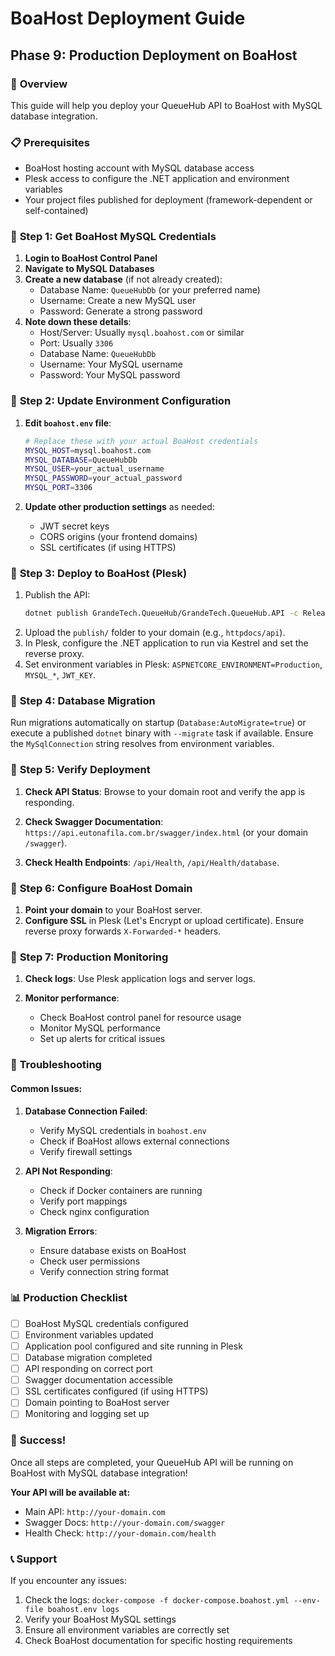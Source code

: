 # BoaHost Deployment Guide
## Phase 9: Production Deployment on BoaHost

### 🎯 **Overview**
This guide will help you deploy your QueueHub API to BoaHost with MySQL database integration.

### 📋 **Prerequisites**
- BoaHost hosting account with MySQL database access
- Plesk access to configure the .NET application and environment variables
- Your project files published for deployment (framework-dependent or self-contained)

### 🔧 **Step 1: Get BoaHost MySQL Credentials**

1. **Login to BoaHost Control Panel**
2. **Navigate to MySQL Databases**
3. **Create a new database** (if not already created):
   - Database Name: `QueueHubDb` (or your preferred name)
   - Username: Create a new MySQL user
   - Password: Generate a strong password
4. **Note down these details**:
   - Host/Server: Usually `mysql.boahost.com` or similar
   - Port: Usually `3306`
   - Database Name: `QueueHubDb`
   - Username: Your MySQL username
   - Password: Your MySQL password

### 🔧 **Step 2: Update Environment Configuration**

1. **Edit `boahost.env` file**:
   ```bash
   # Replace these with your actual BoaHost credentials
   MYSQL_HOST=mysql.boahost.com
   MYSQL_DATABASE=QueueHubDb
   MYSQL_USER=your_actual_username
   MYSQL_PASSWORD=your_actual_password
   MYSQL_PORT=3306
   ```

2. **Update other production settings** as needed:
   - JWT secret keys
   - CORS origins (your frontend domains)
   - SSL certificates (if using HTTPS)

### 🔧 **Step 3: Deploy to BoaHost (Plesk)**

1. Publish the API:
   ```bash
   dotnet publish GrandeTech.QueueHub/GrandeTech.QueueHub.API -c Release -o publish
   ```
2. Upload the `publish/` folder to your domain (e.g., `httpdocs/api`).
3. In Plesk, configure the .NET application to run via Kestrel and set the reverse proxy.
4. Set environment variables in Plesk: `ASPNETCORE_ENVIRONMENT=Production`, `MYSQL_*`, `JWT_KEY`.

### 🔧 **Step 4: Database Migration**

Run migrations automatically on startup (`Database:AutoMigrate=true`) or execute a published `dotnet` binary with `--migrate` task if available. Ensure the `MySqlConnection` string resolves from environment variables.

### 🔧 **Step 5: Verify Deployment**

1. **Check API Status**: Browse to your domain root and verify the app is responding.

2. **Check Swagger Documentation**: `https://api.eutonafila.com.br/swagger/index.html` (or your domain `/swagger`).

3. **Check Health Endpoints**: `/api/Health`, `/api/Health/database`.

### 🔧 **Step 6: Configure BoaHost Domain**

1. **Point your domain** to your BoaHost server.
2. **Configure SSL** in Plesk (Let's Encrypt or upload certificate). Ensure reverse proxy forwards `X-Forwarded-*` headers.

### 🔧 **Step 7: Production Monitoring**

1. **Check logs**: Use Plesk application logs and server logs.

2. **Monitor performance**:
   - Check BoaHost control panel for resource usage
   - Monitor MySQL performance
   - Set up alerts for critical issues

### 🚨 **Troubleshooting**

#### Common Issues:

1. **Database Connection Failed**:
   - Verify MySQL credentials in `boahost.env`
   - Check if BoaHost allows external connections
   - Verify firewall settings

2. **API Not Responding**:
   - Check if Docker containers are running
   - Verify port mappings
   - Check nginx configuration

3. **Migration Errors**:
   - Ensure database exists on BoaHost
   - Check user permissions
   - Verify connection string format

### 📊 **Production Checklist**

- [ ] BoaHost MySQL credentials configured
- [ ] Environment variables updated
- [ ] Application pool configured and site running in Plesk
- [ ] Database migration completed
- [ ] API responding on correct port
- [ ] Swagger documentation accessible
- [ ] SSL certificates configured (if using HTTPS)
- [ ] Domain pointing to BoaHost server
- [ ] Monitoring and logging set up

### 🎉 **Success!**

Once all steps are completed, your QueueHub API will be running on BoaHost with MySQL database integration!

**Your API will be available at:**
- Main API: `http://your-domain.com`
- Swagger Docs: `http://your-domain.com/swagger`
- Health Check: `http://your-domain.com/health`

### 📞 **Support**

If you encounter any issues:
1. Check the logs: `docker-compose -f docker-compose.boahost.yml --env-file boahost.env logs`
2. Verify your BoaHost MySQL settings
3. Ensure all environment variables are correctly set
4. Check BoaHost documentation for specific hosting requirements
